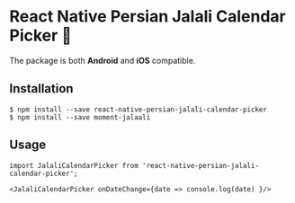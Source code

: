 # React Native Persian Jalali Calendar Picker 📆
The package is both **Android** and **iOS** compatible.

## Installation
```
$ npm install --save react-native-persian-jalali-calendar-picker
$ npm install --save moment-jalaali
```

## Usage
```
import JalaliCalendarPicker from 'react-native-persian-jalali-calendar-picker';
```

```
<JalaliCalendarPicker onDateChange={date => console.log(date) }/>
```
